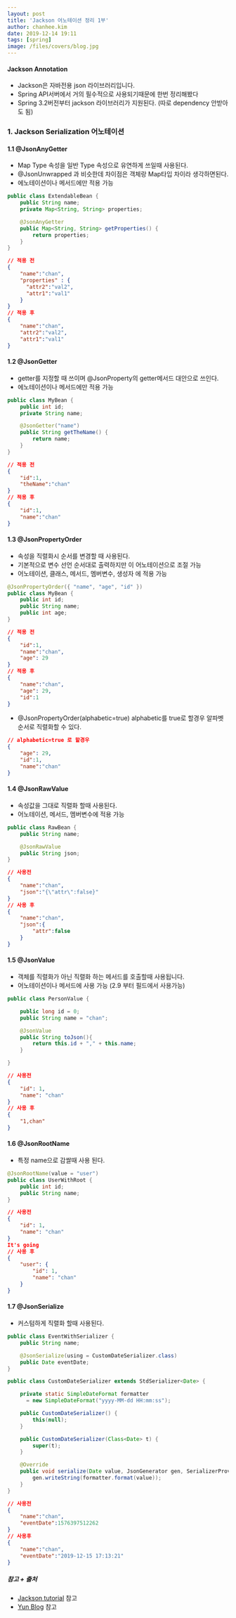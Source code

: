 ```yaml
---
layout: post
title: 'Jackson 어노테이션 정리 1부'
author: chanhee.kim
date: 2019-12-14 19:11
tags: [spring]
image: /files/covers/blog.jpg
---
```


#### Jackson Annotation
 - Jackson은 자바전용 json 라이브러리입니다.
 - Spring API서버에서 거의 필수적으로 사용되기때문에 한번 정리해봤다
 - Spring 3.2버전부터 jackson 라이브러리가 지원된다. (따로 dependency 안받아도 됨)

### 1. Jackson Serialization 어노테이션

#### 1.1 @JsonAnyGetter
- Map Type 속성을 일반 Type 속성으로 유연하게 쓰일때 사용된다.
- @JsonUnwrapped 과 비슷한데 차이점은 객체랑 Map타입 차이라 생각하면된다.  
- 에노테이션이나 메서드에만 적용 가능

``` java
public class ExtendableBean {
    public String name;
    private Map<String, String> properties;

    @JsonAnyGetter
    public Map<String, String> getProperties() {
        return properties;
    }
}
```
``` json
// 적용 전
{
    "name":"chan",
    "properties" : {
      "attr2":"val2",
      "attr1":"val1"
    }
}
// 적용 후
{
    "name":"chan",
    "attr2":"val2",
    "attr1":"val1"
}
```

#### 1.2 @JsonGetter
- getter를 지정할 때 쓰이며 @JsonProperty의 getter메서드 대안으로 쓰인다.
- 에노테이션이나 메서드에만 적용 가능

``` java
public class MyBean {
    public int id;
    private String name;

    @JsonGetter("name")
    public String getTheName() {
        return name;
    }
}
```
``` json
// 적용 전
{
    "id":1,
    "theName":"chan"
}
// 적용 후
{
    "id":1,
    "name":"chan"
}
```

#### 1.3 @JsonPropertyOrder
- 속성을 직렬화시 순서를 변경할 때 사용된다.  
- 기본적으로 변수 선언 순서대로 출력하지만 이 어노테이션으로 조절 가능
- 어노테이션, 클래스, 메서드, 멤버변수, 생성자 에 적용 가능

``` java
@JsonPropertyOrder({ "name", "age", "id" })
public class MyBean {
    public int id;
    public String name;
    public int age;
}
```
``` json
// 적용 전
{
    "id":1,
    "name":"chan",
    "age": 29
}
// 적용 후
{
    "name":"chan",
    "age": 29,
    "id":1
}
```

- @JsonPropertyOrder(alphabetic=true) alphabetic를 true로 할경우 알파벳 순서로 직렬화할 수 있다.

``` json
// alphabetic=true 로 할경우
{
    "age": 29,
    "id":1,
    "name":"chan"
}
```

#### 1.4 @JsonRawValue
- 속성값을 그대로 직렬화 할때 사용된다.
- 어노테이션, 메서드, 멤버변수에 적용 가능
``` java
public class RawBean {
    public String name;

    @JsonRawValue
    public String json;
}
```
``` json
// 사용전
{
    "name":"chan",
    "json":"{\"attr\":false}"
}
// 사용 후
{
    "name":"chan",
    "json":{
        "attr":false
    }
}
```

#### 1.5 @JsonValue
- 객체를 직렬화가 아닌 직렬화 하는 메서드를 호출할때 사용됩니다.
- 어노테이션이나 메서드에 사용 가능 (2.9 부터 필드에서 사용가능)
``` java
public class PersonValue {

    public long id = 0;
    public String name = "chan";

    @JsonValue
    public String toJson(){
        return this.id + "," + this.name;
    }

}
```
``` json
// 사용전
{
    "id": 1,
    "name": "chan"
}
// 사용 후
{
    "1,chan"
}
```

#### 1.6 @JsonRootName
- 특정 name으로 감쌀때 사용 된다.
``` java
@JsonRootName(value = "user")
public class UserWithRoot {
    public int id;
    public String name;
}
```
```json
// 사용전
{
    "id": 1,
    "name": "chan"
}
It's going
// 사용 후
{
    "user": {
        "id": 1,
        "name": "chan"
    }
}
```

#### 1.7 @JsonSerialize
- 커스텀하게 직렬화 할때 사용된다.
``` java
public class EventWithSerializer {
    public String name;

    @JsonSerialize(using = CustomDateSerializer.class)
    public Date eventDate;
}

public class CustomDateSerializer extends StdSerializer<Date> {

    private static SimpleDateFormat formatter
      = new SimpleDateFormat("yyyy-MM-dd HH:mm:ss");

    public CustomDateSerializer() {
        this(null);
    }

    public CustomDateSerializer(Class<Date> t) {
        super(t);
    }

    @Override
    public void serialize(Date value, JsonGenerator gen, SerializerProvider arg2) throws IOException, JsonProcessingException {
        gen.writeString(formatter.format(value));
    }
}
```
``` json
// 사용전
{
    "name":"chan",
    "eventDate":1576397512262
}
// 사용후
{
    "name":"chan",
    "eventDate":"2019-12-15 17:13:21"
}
```















##### 참고 + 출처
 - [Jackson tutorial](https://www.baeldung.com/jackson-annotations) 참고
 - [Yun Blog](https://github.com/cheese10yun/blog-sample/tree/master/jackson) 참고
